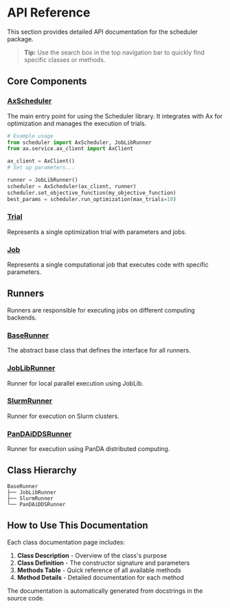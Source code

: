 # API Reference

This section provides detailed API documentation for the scheduler package.

> **Tip:** Use the search box in the top navigation bar to quickly find specific classes or methods.

## Core Components

### [AxScheduler](ax_scheduler.md)

The main entry point for using the Scheduler library. It integrates with Ax for optimization and manages the execution of trials.

```python
# Example usage
from scheduler import AxScheduler, JobLibRunner
from ax.service.ax_client import AxClient

ax_client = AxClient()
# Set up parameters...

runner = JobLibRunner()
scheduler = AxScheduler(ax_client, runner)
scheduler.set_objective_function(my_objective_function)
best_params = scheduler.run_optimization(max_trials=10)
```

### [Trial](trial.md)

Represents a single optimization trial with parameters and jobs.

### [Job](job.md)

Represents a single computational job that executes code with specific parameters.

## Runners

Runners are responsible for executing jobs on different computing backends.

### [BaseRunner](base_runner.md)

The abstract base class that defines the interface for all runners.

### [JobLibRunner](joblib_runner.md)

Runner for local parallel execution using JobLib.

### [SlurmRunner](slurm_runner.md)

Runner for execution on Slurm clusters.

### [PanDAiDDSRunner](pandaidds_runner.md)

Runner for execution using PanDA distributed computing.

## Class Hierarchy

```
BaseRunner
├── JobLibRunner
├── SlurmRunner
└── PanDAiDDSRunner
```

## How to Use This Documentation

Each class documentation page includes:

1. **Class Description** - Overview of the class's purpose
2. **Class Definition** - The constructor signature and parameters
3. **Methods Table** - Quick reference of all available methods
4. **Method Details** - Detailed documentation for each method

The documentation is automatically generated from docstrings in the source code.
